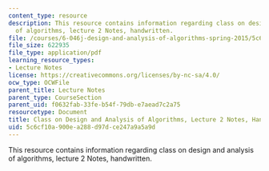 ```yaml
---
content_type: resource
description: This resource contains information regarding class on design and analysis
  of algorithms, lecture 2 Notes, handwritten.
file: /courses/6-046j-design-and-analysis-of-algorithms-spring-2015/5c6cf10a900ea288d97dce247a9a5a9d_MIT6_046JS15_writtenlec2.pdf
file_size: 622935
file_type: application/pdf
learning_resource_types:
- Lecture Notes
license: https://creativecommons.org/licenses/by-nc-sa/4.0/
ocw_type: OCWFile
parent_title: Lecture Notes
parent_type: CourseSection
parent_uid: f0632fab-33fe-b54f-79db-e7aead7c2a75
resourcetype: Document
title: Class on Design and Analysis of Algorithms, Lecture 2 Notes, Handwritten
uid: 5c6cf10a-900e-a288-d97d-ce247a9a5a9d
---
```

This resource contains information regarding class on design and analysis of algorithms, lecture 2 Notes, handwritten.